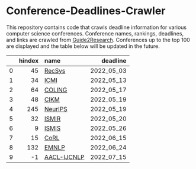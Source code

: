 # Conference-Deadlines-Crawler 

 This repository contains code that crawls deadline information for various computer science conferences. Conference names, rankings, deadlines, and links are crawled from [Guide2Research](https://www.guide2research.com/topconf/machine-learning). Conferences up to the top 100 are displayed and the table below will be updated in the future.

|    |   hindex | name                                            |   deadline |
|---:|---------:|:------------------------------------------------|-----------:|
|  0 |       45 | [RecSys](https://recsys.acm.org/recsys22/)      | 2022_05_03 |
|  1 |       34 | [ICMI](https://icmi.acm.org/2022/)              | 2022_05_13 |
|  2 |       64 | [COLING](https://coling2022.org/)               | 2022_05_17 |
|  3 |       48 | [CIKM](https://www.cikm2022.org/)               | 2022_05_19 |
|  4 |      245 | [NeurIPS](https://neurips.cc/Conferences/2022/) | 2022_05_19 |
|  5 |       32 | [ISMIR](https://ismir2022.ismir.net/)           | 2022_05_20 |
|  6 |        9 | [ISMIS](https://ismis2022.icar.cnr.it/)         | 2022_05_26 |
|  7 |       15 | [CoRL](https://corl2022.org)                    | 2022_06_15 |
|  8 |      132 | [EMNLP](https://2022.emnlp.org/)                | 2022_06_24 |
|  9 |       -1 | [AACL-IJCNLP](https://www.aacl2022.org/)        | 2022_07_15 |